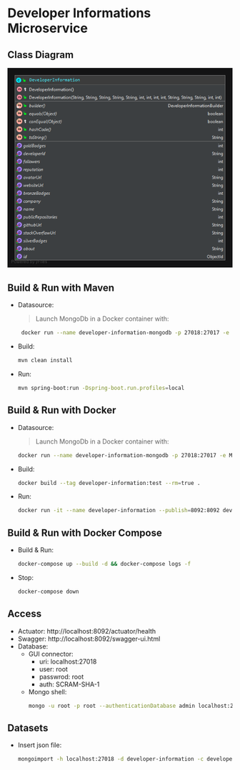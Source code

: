# Developer Informations Microservice

## Class Diagram
![](./img/class-diagram.png)

## Build & Run with Maven
- Datasource:
     > Launch MongoDb in a Docker container with:
     ```sh
      docker run --name developer-information-mongodb -p 27018:27017 -e MONGO_INITDB_ROOT_USERNAME=root -e MONGO_INITDB_ROOT_PASSWORD=root mongo:4.2.1
     ```
- Build:
    ```sh
    mvn clean install
    ```
- Run:
    ```sh
    mvn spring-boot:run -Dspring-boot.run.profiles=local
    ```

## Build & Run with Docker
- Datasource:
    > Launch MongoDb in a Docker container with:
    ```sh
    docker run --name developer-information-mongodb -p 27018:27017 -e MONGO_INITDB_ROOT_USERNAME=root -e MONGO_INITDB_ROOT_PASSWORD=root mongo:4.2.1
    ```
- Build:
    ```sh
    docker build --tag developer-information:test --rm=true .
    ```
- Run:
    ```sh
    docker run -it --name developer-information --publish=8092:8092 developer-information:test
    ```

## Build & Run with Docker Compose
- Build & Run:
    ```sh
    docker-compose up --build -d && docker-compose logs -f
    ```
- Stop:
    ```sh
    docker-compose down
    ```

## Access
- Actuator: http://localhost:8092/actuator/health
- Swagger: http://localhost:8092/swagger-ui.html
- Database:
    - GUI connector:
        - uri: localhost:27018
        - user: root
        - passwrod: root
        - auth: SCRAM-SHA-1
    - Mongo shell:
        ```sh
        mongo -u root -p root --authenticationDatabase admin localhost:27018
        ```
    
## Datasets
- Insert json file:
    ```sh
    mongoimport -h localhost:27018 -d developer-information -c developer-information -u root -p root --authenticationDatabase admin --file data-local.json --jsonArray
    ```
